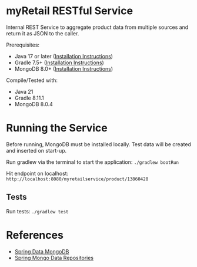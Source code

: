 # myRetail RESTful Service 

Internal REST Service to aggregate product data from multiple sources and return it as JSON to the caller.


Prerequisites:
   - Java 17 or later ([Installation Instructions](https://www.oracle.com/java/technologies/downloads/#java21))
   - Gradle 7.5+ ([Installation Instructions](https://gradle.org/install/))
   - MongoDB 8.0+ ([Installation Instructions](https://www.mongodb.com/docs/manual/installation))

Compile/Tested with:
- Java 21
- Gradle 8.11.1
- MongoDB 8.0.4


# Running the Service
Before running, MongoDB must be installed locally. Test data will be created and inserted on start-up.

Run gradlew via the terminal to start the application: 
`./gradlew bootRun`

Hit endpoint on localhost: 
`http://localhost:8080/myretailservice/product/13860428`


## Tests
Run tests: `./gradlew test`

# References

- [Spring Data MongoDB](https://docs.spring.io/spring-data/mongodb/reference/index.html)
- [Spring Mongo Data Repositories](https://docs.spring.io/spring-data/mongodb/reference/mongodb/repositories/repositories.html)



